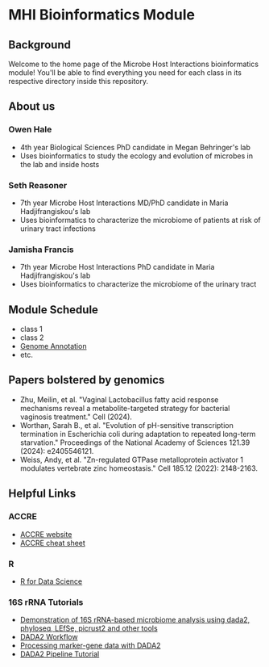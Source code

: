 # MHI Bioinformatics Module
## Background
Welcome to the home page of the Microbe Host Interactions bioinformatics module! You'll be able to find everything you need for each class in its respective directory inside this repository.

## About us
### Owen Hale
 - 4th year Biological Sciences PhD candidate in Megan Behringer's lab
 - Uses bioinformatics to study the ecology and evolution of microbes in the lab and inside hosts

### Seth Reasoner
 - 7th year Microbe Host Interactions MD/PhD candidate in Maria Hadjifrangiskou's lab
 - Uses bioinformatics to characterize the microbiome of patients at risk of urinary tract infections

### Jamisha Francis
 - 7th year Microbe Host Interactions PhD candidate in Maria Hadjifrangiskou's lab
 - Uses bioinformatics to characterize the microbiome of the urinary tract

## Module Schedule
 - class 1
 - class 2
 - [Genome Annotation](https://github.com/owenfhale/bioinfo_class/tree/main/genome_annotation)
 - etc.

## Papers bolstered by genomics
 - Zhu, Meilin, et al. "Vaginal Lactobacillus fatty acid response mechanisms reveal a metabolite-targeted strategy for bacterial vaginosis treatment." Cell (2024).
 - Worthan, Sarah B., et al. "Evolution of pH-sensitive transcription termination in Escherichia coli during adaptation to repeated long-term starvation." Proceedings of the National Academy of Sciences 121.39 (2024): e2405546121.
 - Weiss, Andy, et al. "Zn-regulated GTPase metalloprotein activator 1 modulates vertebrate zinc homeostasis." Cell 185.12 (2022): 2148-2163.

## Helpful Links
### ACCRE
 - [ACCRE website](https://www.vanderbilt.edu/accre/)
 - [ACCRE cheat sheet](https://cdn.vanderbilt.edu/vu-URL/wp-content/uploads/sites/157/2018/02/19214952/ACCRE-Cheat-Sheet-March-2019.pdf)
### R
 - [R for Data Science](https://r4ds.hadley.nz/)
   
### 16S rRNA Tutorials
 - [Demonstration of 16S rRNA-based microbiome analysis using dada2, phyloseq, LEfSe, picrust2 and other tools
](https://ycl6.github.io/16S-Demo/index.html)
 - [DADA2 Workflow](https://hypocolypse.github.io/16s-dada2.html)
 - [Processing marker-gene data with DADA2](https://web.stanford.edu/class/bios221/Pune/Labs/Lab_dada2/Lab_dada2_workflow.html)
 - [DADA2 Pipeline Tutorial](https://benjjneb.github.io/dada2/tutorial_1_2.html)
